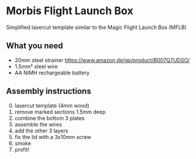 # Morbis Flight Launch Box

Simplified lasercut template similar to the Magic Flight Launch Box (MFLB)

## What you need
* 20mm steel strainer https://www.amazon.de/gp/product/B007Q7UDSO/
* 1.5mm² steel wire
* AA NiMH rechargeable battery

## Assembly instructions
0. lasercut template (4mm wood)
0. remove marked sections 1.5mm deep
0. combine the bottom 3 plates
0. assemble the wires
0. add the other 3 layers
0. fix the lid with a 3x10mm screw
0. smoke
0. profit!

